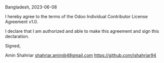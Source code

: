 Bangladesh, 2023-06-08

I hereby agree to the terms of the Odoo Individual Contributor License
Agreement v1.0.

I declare that I am authorized and able to make this agreement and sign this
declaration.

Signed,

Amin Shahriar shahriar.amin@48gmail.com https://github.com/ishahriar94